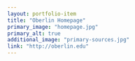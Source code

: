 ```yaml
---
layout: portfolio-item
title: "Oberlin Homepage"
primary_image: "homepage.jpg"
primary_alt: true
additional_image: "primary-sources.jpg"
link: "http://oberlin.edu"
---
```


